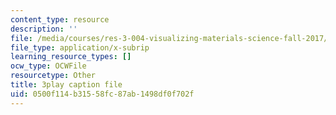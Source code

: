 ```yaml
---
content_type: resource
description: ''
file: /media/courses/res-3-004-visualizing-materials-science-fall-2017/0500f114b31558fc87ab1498df0f702f_xdm3Jz3IgwE.vtt
file_type: application/x-subrip
learning_resource_types: []
ocw_type: OCWFile
resourcetype: Other
title: 3play caption file
uid: 0500f114-b315-58fc-87ab-1498df0f702f
---
```

